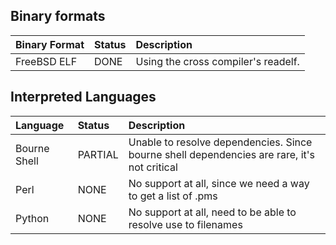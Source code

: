 ## Binary formats ##
|   **Binary Format**	|	**Status**	|		**Description**			|
|:--------------------|:-----------|:-------------------|
|	FreeBSD ELF	        |	DONE		     |	Using the cross compiler's readelf.	|

## Interpreted Languages ##
|   **Language**		|	**Status**	|		**Description**			|
|:----------------|:-----------|:-------------------|
|	Bourne Shell	   |	PARTIAL		  |	Unable to resolve dependencies. Since bourne shell dependencies are rare, it's not critical	|
|	Perl		          |	NONE		     |	No support at all, since we need a way to get a list of .pms |
|	Python		        |	NONE		     |	No support at all, need to be able to resolve use to filenames	|